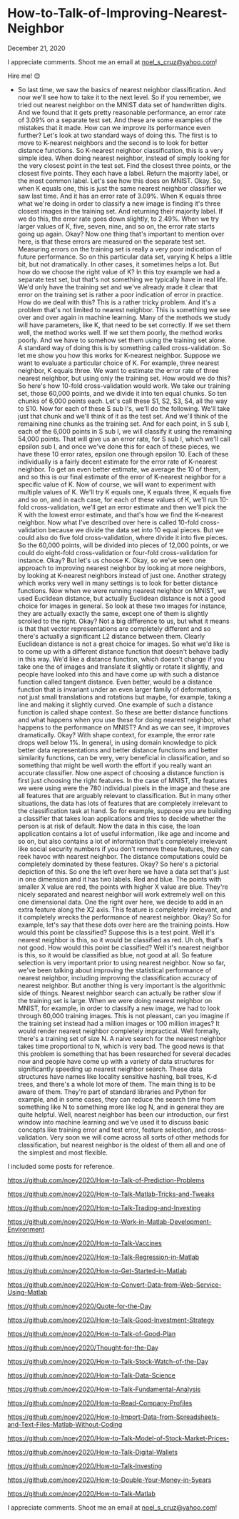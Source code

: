 # How-to-Talk-of-Improving-Nearest-Neighbor

December 21, 2020

I appreciate comments. Shoot me an email at noel_s_cruz@yahoo.com!

Hire me! 😊

- So last time, we saw the basics
of nearest neighbor classification.
And now we'll see how to take it to the next level.
So if you remember, we tried out nearest neighbor
on the MNIST data set of handwritten digits.
And we found that it gets pretty reasonable performance,
an error rate of 3.09% on a separate test set.
And these are some examples of the mistakes that it made.
How can we improve its performance even further?
Let's look at two standard ways of doing this.
The first is to move to K-nearest neighbors
and the second is to look for better distance functions.
So K-nearest neighbor classification,
this is a very simple idea.
When doing nearest neighbor, instead of simply looking for
the very closest point in the test set.
Find the closest three points, or the closest five points.
They each have a label.
Return the majority label, or the most common label.
Let's see how this does on MNIST.
Okay.
So, when K equals one, this is just
the same nearest neighbor classifier we saw last time.
And it has an error rate of 3.09%.
When K equals three what we're doing in order to classify
a new image is finding it's three closest images
in the training set.
And returning their majority label.
If we do this, the error rate goes down slightly,
to 2.49%.
When we try larger values of K,
five, seven, nine, and so on,
the error rate starts going up again.
Okay?
Now one thing that's important to mention over here,
is that these errors are measured on the separate test set.
Measuring errors on the training set is really a very
poor indication of future performance.
So on this particular data set, varying K
helps a little bit, but not dramatically.
In other cases, it sometimes helps a lot.
But how do we choose the right value of K?
In this toy example we had a separate test set,
but that's not something we typically have in real life.
We'd only have the training set
and we've already made it clear
that error on the training set is
rather a poor indication of error in practice.
How do we deal with this?
This is a rather tricky problem.
And it's a problem that's not limited to nearest neighbor.
This is something we see over and over again
in machine learning.
Many of the methods we study will have parameters,
like K, that need to be set correctly.
If we set them well, the method works well.
If we set them poorly, the method works poorly.
And we have to somehow set them
using the training set alone.
A standard way of doing this is by
something called cross-validation.
So let me show you how this works for K-nearest neighbor.
Suppose we want to evaluate a particular choice of K.
For example, three nearest neighbor, K equals three.
We want to estimate the error rate
of three nearest neighbor,
but using only the training set.
How would we do this?
So here's how 10-fold cross-validation would work.
We take our training set, those 60,000 points,
and we divide it into ten equal chunks.
So ten chunks of 6,000 points each.
Let's call these S1, S2, S3, S4, all the way to S10.
Now for each of these S sub I's, we'll do the following.
We'll take just that chunk
and we'll think of it as the test set.
And we'll think of the remaining nine chunks
as the training set.
And for each point, in S sub I,
each of the 6,000 points in S sub I,
we will classify it using the remaining 54,000 points.
That will give us an error rate, for S sub I,
which we'll call epsilon sub I,
and once we've done this for each of these pieces,
we have these 10 error rates,
epsilon one through epsilon 10.
Each of these individually is a fairly decent estimate
for the error rate of K-nearest neighbor.
To get an even better estimate,
we average the 10 of them,
and so this is our final estimate
of the error of K-nearest neighbor
for a specific value of K.
Now of course, we will want to experiment
with multiple values of K.
We'll try K equals one, K equals three, K equals five
and so on, and in each case,
for each of these values of K, we'll run
10-fold cross-validation, we'll get an error estimate
and then we'll pick the K with the lowest error estimate,
and that's how we find the K-nearest neighbor.
Now what I've described over here
is called 10-fold cross-validation
because we divide the data set into 10 equal pieces.
But we could also do five fold cross-validation,
where divide it into five pieces.
So the 60,000 points, will be divided into pieces
of 12,000 points, or we could do eight-fold cross-validation
or four-fold cross-validation for instance.
Okay?
But let's us choose K.
Okay, so we've seen one approach
to improving nearest neighbor by looking at more neighbors,
by looking at K-nearest neighbors instead of just one.
Another strategy which works very well in many settings
is to look for better distance functions.
Now when we were running nearest neighbor on MNIST,
we used Euclidean distance,
but actually Euclidean distance is not a good choice
for images in general.
So look at these two images for instance,
they are actually exactly the same,
except one of them is slightly scrolled to the right.
Okay?
Not a big difference to us,
but what it means is that that vector representations
are completely different and so there's actually
a significant L2 distance between them.
Clearly Euclidean distance is not a great choice for images.
So what we'd like is to come up
with a different distance function
that doesn't behave badly in this way.
We'd like a distance function, which doesn't change
if you take one the of images
and translate it slightly or rotate it slightly,
and people have looked into this
and have come up with such a distance function
called tangent distance.
Even better, would be a distance function
that is invariant under an even larger family
of deformations, not just small translations and rotations
but maybe, for example, taking a line
and making it slightly curved.
One example of such a distance function
is called shape context.
So these are better distance functions
and what happens when you use these
for doing nearest neighbor,
what happens to the performance on MNIST?
And as we can see, it improves dramatically.
Okay?
With shape context, for example,
the error rate drops well below 1%.
In general, in using domain knowledge
to pick better data representations
and better distance functions
and better similarity functions,
can be very, very beneficial in classification,
and so something that might be well worth the effort
if you really want an accurate classifier.
Now one aspect of choosing a distance function
is first just choosing the right features.
In the case of MNIST, the features we were using
were the 780 individual pixels in the image
and these are all features that are arguably relevant
to classification.
But in many other situations, the data has lots of features
that are completely irrelevant to the classification
task at hand.
So for example, suppose you are building a classifier
that takes loan applications and tries to decide
whether the person is at risk of default.
Now the data in this case, the loan application
contains a lot of useful information,
like age and income and so on,
but also contains a lot of information
that's completely irrelevant like social security numbers
if you don't remove these features,
they can reek havoc with nearest neighbor.
The distance computations could be completely dominated
by these features.
Okay?
So here's a pictorial depiction of this.
So one the left over here we have a data set
that's just in one dimension and it has two labels.
Red and blue.
The points with smaller X value are red,
the points with higher X value are blue.
They're nicely separated and nearest neighbor
will work extremely well on this one dimensional data.
One the right over here, we decide to add in
an extra feature along the X2 axis.
This feature is completely irrelevant,
and it completely wrecks the performance
of nearest neighbor.
Okay?
So for example, let's say that these dots over here
are the training points.
How would this point be classified?
Suppose this is a test point.
Well it's nearest neighbor is this,
so it would be classified as red.
Uh oh, that's not good.
How would this point be classified?
Well it's nearest neighbor is this,
so it would be classified as blue,
not good at all.
So feature selection is very important
prior to using nearest neighbor.
Now so far, we've been talking about
improving the statistical performance
of nearest neighbor, including improving
the classification accuracy of nearest neighbor.
But another thing is very important
is the algorithmic side of things.
Nearest neighbor search can actually be
rather slow if the training set is large.
When we were doing nearest neighbor on MNIST, for example,
in order to classify a new image,
we had to look through 60,000 training images.
This is not pleasant, can you imagine
if the training set instead had a million images
or 100 million images?
It would render nearest neighbor completely impractical.
Well formally, there's a training set of size N.
A naive search for the nearest neighbor
takes time proportional to N,
which is very bad.
The good news is that this problem is something
that has been researched for several decades now
and people have come up with a variety of data structures
for significantly speeding up nearest neighbor search.
These data structures have names like
locality sensitive hashing, ball trees,
K-d trees, and there's a whole lot more of them.
The main thing is to be aware of them.
They're part of standard libraries and Python for example,
and in some cases, they can reduce the search time
from something like N to something more like log N,
and in general they are quite helpful.
Well, nearest neighbor has been our introduction,
our first window into machine learning
and we've used it to discuss basic concepts
like training error and test error,
feature selection, and cross-validation.
Very soon we will come across all sorts of other methods
for classification, but nearest neighbor
is the oldest of them all
and one of the simplest and most flexible.

I included some posts for reference.

https://github.com/noey2020/How-to-Talk-of-Prediction-Problems

https://github.com/noey2020/How-to-Talk-Matlab-Tricks-and-Tweaks

https://github.com/noey2020/How-to-Talk-Trading-and-Investing

https://github.com/noey2020/How-to-Work-in-Matlab-Development-Environment

https://github.com/noey2020/How-to-Talk-Vaccines

https://github.com/noey2020/How-to-Talk-Regression-in-Matlab

https://github.com/noey2020/How-to-Get-Started-in-Matlab

https://github.com/noey2020/How-to-Convert-Data-from-Web-Service-Using-Matlab

https://github.com/noey2020/Quote-for-the-Day

https://github.com/noey2020/How-to-Talk-Good-Investment-Strategy

https://github.com/noey2020/How-to-Talk-of-Good-Plan

https://github.com/noey2020/Thought-for-the-Day

https://github.com/noey2020/How-to-Talk-Stock-Watch-of-the-Day

https://github.com/noey2020/How-to-Talk-Data-Science

https://github.com/noey2020/How-to-Talk-Fundamental-Analysis

https://github.com/noey2020/How-to-Read-Company-Profiles

https://github.com/noey2020/How-to-Import-Data-from-Spreadsheets-and-Text-Files-Matlab-Without-Coding

https://github.com/noey2020/How-to-Talk-Model-of-Stock-Market-Prices-

https://github.com/noey2020/How-to-Talk-Digital-Wallets

https://github.com/noey2020/How-to-Talk-Investing

https://github.com/noey2020/How-to-Double-Your-Money-in-5years

https://github.com/noey2020/How-to-Talk-Matlab

I appreciate comments. Shoot me an email at noel_s_cruz@yahoo.com!
